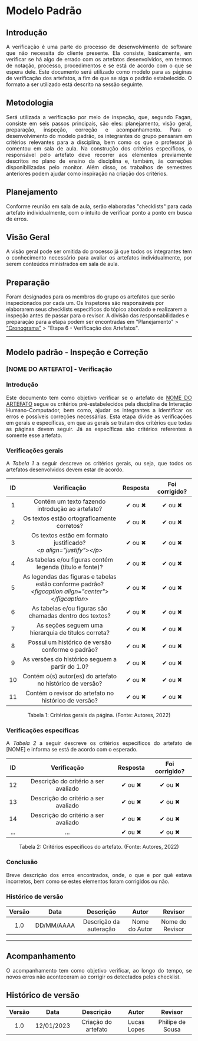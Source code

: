 # Modelo Padrão

## Introdução
<p align="justify">A verificação é uma parte do processo de desenvolvimento de software que não necessita do cliente presente. Ela consiste, basicamente, em verificar se há algo de errado com os artefatos desenvolvidos, em termos de notação, processo, procedimentos e se está de acordo com o que se espera dele. Este documento será utilizado como modelo para as páginas de verificação dos artefatos, a fim de que se siga o padrão estabelecido. O formato a ser utilizado está descrito na sessão seguinte.</p>

## Metodologia
<p align="justify">Será utilizada a verificação por meio de inspeção, que, segundo Fagan, consiste em seis passos principais, são eles: planejamento, visão geral, preparação, inspeção, correção e acompanhamento. Para o desenvolvimento do modelo padrão, os integrantes do grupo pensaram em critérios relevantes para a disciplina, bem como os que o professor já comentou em sala de aula. Na construção dos critérios específicos, o responsável pelo artefato deve recorrer aos elementos previamente descritos no plano de ensino da disciplina e, também, às correções disponibilizadas pelo monitor. Além disso, os trabalhos de semestres anteriores podem ajudar como inspiração na criação dos critérios.</p>

## Planejamento
<p align="justify">Conforme reunião em sala de aula, serão elaboradas "checklists" para cada artefato individualmente, com o intuito de verificar ponto a ponto em busca de erros.</p>

## Visão Geral
<p align="justify">A visão geral pode ser omitida do processo já que todos os integrantes tem o conhecimento necessário para avaliar os artefatos individualmente, por serem conteúdos ministrados em sala de aula.</p>

## Preparação
Foram designados para os membros do grupo os artefatos que serão inspecionados por cada um. Os Inspetores são responsáveis por elaborarem seus checklists específicos do tópico abordado e realizarem a inspeção antes de passar para o revisor. A divisão das responsabilidades e preparação para a etapa podem ser encontradas em "Planejamento" > ["Cronograma"](../planejamento/cronograma.md) > "Etapa 6 - Verificação dos Artefatos".

---

## Modelo padrão - Inspeção e Correção

### [NOME DO ARTEFATO] - Verificação

### Introdução
<p align="justify">Este documento tem como objetivo verificar se o artefato de <a href="#">NOME DO ARTEFATO</a> segue os critérios pré-estabelecidos pela disciplina de Interação Humano-Computador, bem como, ajudar os integrantes a identificar os erros e possíveis correções necessárias. Esta etapa divide as verificações em gerais e específicas, em que as gerais se tratam dos critérios que todas as páginas devem seguir. Já as específicas são critérios referentes à somente esse artefato.</p>

### Verificações gerais
<p align="justify">A <i>Tabela 1</i> a seguir descreve os critérios gerais, ou seja, que todos os artefatos desenvolvidos devem estar de acordo.</p>

| ID | Verificação | Resposta | Foi corrigido? |
| :--: | :-------: | :------: | :------------: |
| 1 | Contém um texto fazendo introdução ao artefato? | ✔ ou ✖ | ✔ ou ✖ |
| 2 | Os textos estão ortograficamente corretos? | ✔ ou ✖ | ✔ ou ✖ |
| 3 | Os textos estão em formato justificado?<br><i>&lt;p align="justify"&gt;&lt;/p&gt;</i> | ✔ ou ✖ | ✔ ou ✖ |
| 4 | As tabelas e/ou figuras contém legenda (título e fonte)? | ✔ ou ✖ | ✔ ou ✖ |
| 5 | As legendas das figuras e tabelas estão conforme padrão?<br><i>&lt;figcaption align="center"&gt;&lt;/figcaption&gt;</i> | ✔ ou ✖ | ✔ ou ✖ |
| 6 | As tabelas e/ou figuras são chamadas dentro dos textos? | ✔ ou ✖ | ✔ ou ✖ |
| 7 | As seções seguem uma hierarquia de títulos correta? | ✔ ou ✖ | ✔ ou ✖ |
| 8 | Possui um histórico de versão conforme o padrão? | ✔ ou ✖ | ✔ ou ✖ |
| 9 | As versões do histórico seguem a partir do 1.0? | ✔ ou ✖ | ✔ ou ✖ |
| 10 | Contém o(s) autor(es) do artefato no histórico de versão? | ✔ ou ✖ | ✔ ou ✖ |
| 11 | Contém o revisor do artefato no histórico de versão? | ✔ ou ✖ | ✔ ou ✖ |

<figcaption align="center">Tabela 1: Critérios gerais da página. (Fonte: Autores, 2022)</figcaption>

### Verificações específicas
<p align="justify">A <i>Tabela 2</i> a seguir descreve os critérios específicos do artefato de [NOME] e informa se está de acordo com o esperado.</p>

| ID | Verificação | Resposta | Foi corrigido? |
| :--: | :-------: | :------: | :------------: |
| 12 | Descrição do critério a ser avaliado | ✔ ou ✖ | ✔ ou ✖ |
| 13 | Descrição do critério a ser avaliado | ✔ ou ✖ | ✔ ou ✖ |
| 14 | Descrição do critério a ser avaliado | ✔ ou ✖ | ✔ ou ✖ |
| ... | ... | ✔ ou ✖ | ✔ ou ✖ |

<figcaption align="center">Tabela 2: Critérios específicos do artefato. (Fonte: Autores, 2022)</figcaption>

### Conclusão
<p align="justify">Breve descrição dos erros encontrados, onde, o que e por quê estava incorretos, bem como se estes elementos foram corrigidos ou não.</p>

### Histórico de versão
| Versão | Data | Descrição | Autor | Revisor |
| :----: | :--: | :-------: | :---: | :-----: |
| 1.0 | DD/MM/AAAA | Descrição da auteração | Nome do Autor | Nome do Revisor |

---

## Acompanhamento
<p align="justify">O acompanhamento tem como objetivo verificar, ao longo do tempo, se novos erros não aconteceram ao corrigir os detectados pelos checklist.</p>

## Histórico de versão
| Versão | Data | Descrição | Autor | Revisor |
| :----: | :--: | :-------: | :---: | :-----: |
| 1.0 | 12/01/2023 | Criação do artefato | Lucas Lopes | Philipe de Sousa |
